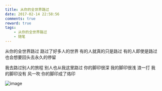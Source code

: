 ```yaml
---
title: 从你的全世界路过
date: 2017-02-14 22:58:56
comments: true
reward: true
tags:
    - 从你的全世界路过
    - 随笔
---
```


从你的全世界路过
路过了好多人的世界
有的人就真的只是路过
有的人即使是路过也会想要回头去永久的停留


我去路过别人的旅程
别人也从我这里路过
你的脚印很深
我的脚印很浅
浪一打
我的脚印没有
风一吹
你的脚印成了烙印

![image](http://imglf.nosdn.127.net/img/aVVXSk82bVBnTDRmSXVBSUd4KzB5eWxET2M2dkYwWTVNdllYL2FmU1EzWStMbjlYUHo0Zm53PT0.jpg?imageView&thumbnail=500x0&quality=96&stripmeta=0&type=jpg)